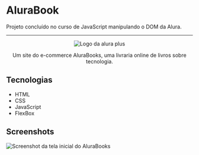 # AluraBook
Projeto concluído no curso de JavaScript manipulando o DOM da Alura.

<hr>

<p align="center"> <img src="https://github.com/MonicaHillman/alurabooks/blob/aula05/img/Logo.svg" alt="Logo da alura plus"> </p>
<p align="center">Um site do e-commerce AluraBooks, uma livraria online de livros sobre tecnologia.</p>

## Tecnologias
* HTML
* CSS
* JavaScript
* FlexBox

## Screenshots
![Screenshot da tela inicial do AluraBooks](https://imgur.com/6GsjQvJ.png)
